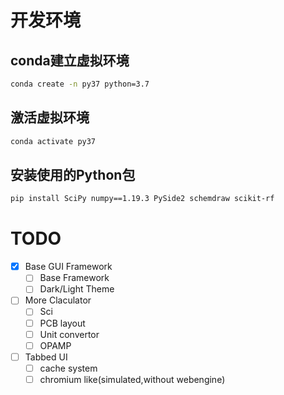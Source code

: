 # 开发环境

## conda建立虚拟环境

```bash
conda create -n py37 python=3.7
```

## 激活虚拟环境

```bash
conda activate py37
```

## 安装使用的Python包

```bash
pip install SciPy numpy==1.19.3 PySide2 schemdraw scikit-rf
```

# TODO

- [X] Base GUI Framework
  - [ ] Base Framework
  - [ ] Dark/Light Theme
- [ ] More Claculator
  - [ ] Sci
  - [ ] PCB layout
  - [ ] Unit convertor
  - [ ] OPAMP
- [ ] Tabbed UI
  - [ ] cache system
  - [ ] chromium like(simulated,without webengine)

